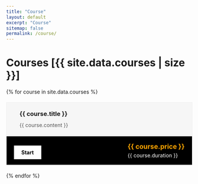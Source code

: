 ```yaml
---
title: "Course"
layout: default
excerpt: "Course"
sitemap: false
permalink: /course/
---
```

<style>
.course-card {
  max-width: 600px;
  border: 1px solid #eee;
  margin: 20px auto;
}

.course-description {
  background-color: #f6f6f6;
  padding: 20px;
  display: flex;
  align-items: flex-start;
  gap: 15px;
}

.course-icon {
  font-size: 28px;
  color: #f7941d;
  flex-shrink: 0;
}

.course-text h3 {
  margin-top: 0;
  margin-bottom: 10px;
}

.course-text p {
  margin: 0;
  line-height: 1.5;
  color: #555;
}

.course-footer {
  background-color: black;
  color: white;
  display: flex;
  justify-content: space-between;
  align-items: center;
  padding: 15px 20px;
  flex-wrap: wrap;
}

.course-price {
  color: orange;
  font-weight: bold;
  font-size: 18px;
}

.course-price del {
  color: white;
  font-size: 16px;
  margin-left: 5px;
}

.course-duration {
  font-size: 14px;
  display: block;
  margin-top: 5px;
}

.course-btn {
  background-color: white;
  color: black;
  padding: 10px 20px;
  text-decoration: none;
  font-weight: bold;
  margin-top: 10px;
}

@media (max-width: 480px) {
  .course-description {
    flex-direction: column;
  }

  .course-footer {
    flex-direction: column;
    align-items: flex-start;
  }

  .course-btn {
    width: 100%;
    text-align: center;
  }
}
</style>
# Courses [{{ site.data.courses | size }}]

{% for course in site.data.courses %}
<div class="course-card">
    <div class="course-description">
        <div class="course-icon"></div>
        <div class="course-text">
            <h3>{{ course.title }}</h3>
            <p>{{ course.content }}</p>
        </div>
    </div>
    <div class="course-footer">
        <a href="{{ course.link }}" class="course-btn">Start</a>
        <div>
            <span class="course-price">{{ course.price }}</span>
            <span class="course-duration">{{ course.duration }}</span>
        </div>
    </div>
</div>
{% endfor %}
